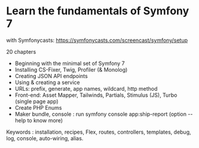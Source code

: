 # Learn the fundamentals of Symfony 7

with Symfonycasts: <https://symfonycasts.com/screencast/symfony/setup>

20 chapters

- Beginning with the minimal set of Symfony 7
- Installing CS-Fixer, Twig, Profiler (& Monolog)
- Creating JSON API endpoints
- Using & creating a service
- URLs: prefix, generate, app names, wildcard, http method
- Front-end: Asset Mapper, Tailwinds, Partials, Stimulus (JS), Turbo (single page app)
- Create PHP Enums
- Maker bundle, console : run symfony console app:ship-report (option --help to know more)

Keywords : installation, recipes, Flex, routes, controllers, templates, debug, log, console, auto-wiring, alias.